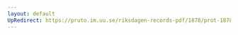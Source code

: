 ```yaml
---
layout: default
UpRedirect: https://pruto.im.uu.se/riksdagen-records-pdf/1878/prot-1878--fk--032.pdf
---
```

